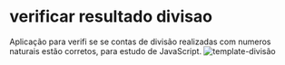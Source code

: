 # verificar resultado divisao
 Aplicação para verifi se  se contas de divisão realizadas com numeros naturais estão corretos, para estudo de JavaScript.
![template-divisão](https://user-images.githubusercontent.com/88866944/209571337-42d7c90f-b704-4b5e-b689-b7cd410dda9b.png)
